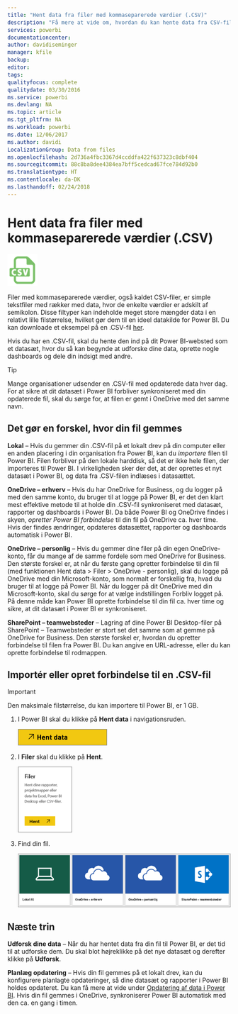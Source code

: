 ```yaml
---
title: "Hent data fra filer med kommaseparerede værdier (.CSV)"
description: "Få mere at vide om, hvordan du kan hente data fra CSV-filer til Power BI"
services: powerbi
documentationcenter: 
author: davidiseminger
manager: kfile
backup: 
editor: 
tags: 
qualityfocus: complete
qualitydate: 03/30/2016
ms.service: powerbi
ms.devlang: NA
ms.topic: article
ms.tgt_pltfrm: NA
ms.workload: powerbi
ms.date: 12/06/2017
ms.author: davidi
LocalizationGroup: Data from files
ms.openlocfilehash: 2d736a4fbc3367d4ccddfa422f637323c8dbf404
ms.sourcegitcommit: 88c8ba8dee4384ea7bff5cedcad67fce784d92b0
ms.translationtype: HT
ms.contentlocale: da-DK
ms.lasthandoff: 02/24/2018
---
```

# <a name="get-data-from-comma-separated-value-csv-files"></a>Hent data fra filer med kommaseparerede værdier (.CSV)
![](media/service-comma-separated-value-files/csv_icon.png)

Filer med kommaseparerede værdier, også kaldet CSV-filer, er simple tekstfiler med rækker med data, hvor de enkelte værdier er adskilt af semikolon. Disse filtyper kan indeholde meget store mængder data i en relativt lille filstørrelse, hvilket gør dem til en ideel datakilde for Power BI. Du kan downloade et eksempel på en .CSV-fil [her](http://go.microsoft.com/fwlink/?LinkID=619356).

Hvis du har en .CSV-fil, skal du hente den ind på dit Power BI-websted som et datasæt, hvor du så kan begynde at udforske dine data, oprette nogle dashboards og dele din indsigt med andre.

>[!TIP]
>Mange organisationer udsender en .CSV-fil med opdaterede data hver dag. For at sikre at dit datasæt i Power BI forbliver synkroniseret med din opdaterede fil, skal du sørge for, at filen er gemt i OneDrive med det samme navn.

## <a name="where-your-file-is-saved-makes-a-difference"></a>Det gør en forskel, hvor din fil gemmes
**Lokal** – Hvis du gemmer din .CSV-fil på et lokalt drev på din computer eller en anden placering i din organisation fra Power BI, kan du *importere* filen til Power BI. Filen forbliver på den lokale harddisk, så det er ikke hele filen, der importeres til Power BI. I virkeligheden sker der det, at der oprettes et nyt datasæt i Power BI, og data fra .CSV-filen indlæses i datasættet.

**OneDrive – erhverv** – Hvis du har OneDrive for Business, og du logger på med den samme konto, du bruger til at logge på Power BI, er det den klart mest effektive metode til at holde din .CSV-fil synkroniseret med datasæt, rapporter og dashboards i Power BI. Da både Power BI og OneDrive findes i skyen, *opretter Power BI forbindelse* til din fil på OneDrive ca. hver time. Hvis der findes ændringer, opdateres datasættet, rapporter og dashboards automatisk i Power BI.

**OneDrive – personlig** – Hvis du gemmer dine filer på din egen OneDrive-konto, får du mange af de samme fordele som med OneDrive for Business. Den største forskel er, at når du første gang opretter forbindelse til din fil (med funktionen Hent data > Filer > OneDrive - personlig), skal du logge på OneDrive med din Microsoft-konto, som normalt er forskellig fra, hvad du bruger til at logge på Power BI. Når du logger på dit OneDrive med din Microsoft-konto, skal du sørge for at vælge indstillingen Forbliv logget på. På denne måde kan Power BI oprette forbindelse til din fil ca. hver time og sikre, at dit datasæt i Power BI er synkroniseret.

**SharePoint – teamwebsteder** – Lagring af dine Power BI Desktop-filer på SharePoint – Teamwebsteder er stort set det samme som at gemme på OneDrive for Business. Den største forskel er, hvordan du opretter forbindelse til filen fra Power BI. Du kan angive en URL-adresse, eller du kan oprette forbindelse til rodmappen.

## <a name="import-or-connect-to-a-csv-file"></a>Importér eller opret forbindelse til en .CSV-fil
>[!IMPORTANT]
>Den maksimale filstørrelse, du kan importere til Power BI, er 1 GB.

1. I Power BI skal du klikke på **Hent data** i navigationsruden.
   
   ![](media/service-comma-separated-value-files/csv_get_data_button.png)
2. I **Filer** skal du klikke på **Hent**.
   
   ![](media/service-comma-separated-value-files/csv_files_get.png)
3. Find din fil.
   
   ![](media/service-comma-separated-value-files/csv_find_your_file.png)

## <a name="next-steps"></a>Næste trin
**Udforsk dine data** – Når du har hentet data fra din fil til Power BI, er det tid til at udforske dem. Du skal blot højreklikke på det nye datasæt og derefter klikke på **Udforsk**.

**Planlæg opdatering** – Hvis din fil gemmes på et lokalt drev, kan du konfigurere planlagte opdateringer, så dine datasæt og rapporter i Power BI holdes opdateret. Du kan få mere at vide under [Opdatering af data i Power BI](refresh-data.md). Hvis din fil gemmes i OneDrive, synkroniserer Power BI automatisk med den ca. en gang i timen.

